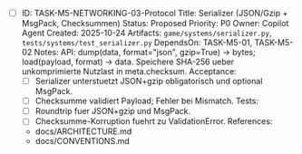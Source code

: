 - [ ] ID: TASK-M5-NETWORKING-03-Protocol
  Title: Serializer (JSON/Gzip + MsgPack, Checksummen)
  Status: Proposed
  Priority: P0
  Owner: Copilot Agent
  Created: 2025-10-24
  Artifacts: `game/systems/serializer.py`, `tests/systems/test_serializer.py`
  DependsOn: TASK-M5-01, TASK-M5-02
  Notes:
  API: dump(data, format="json", gzip=True) -> bytes; load(payload, format) -> data. Speichere SHA-256 ueber unkomprimierte Nutzlast in meta.checksum.
  Acceptance:
  - [ ] Serializer unterstuetzt JSON+gzip obligatorisch und optional MsgPack.
  - [ ] Checksumme validiert Payload; Fehler bei Mismatch.
  Tests:
  - [ ] Roundtrip fuer JSON+gzip und MsgPack.
  - [ ] Checksumme-Korruption fuehrt zu ValidationError.
  References:
  - docs/ARCHITECTURE.md
  - docs/CONVENTIONS.md
